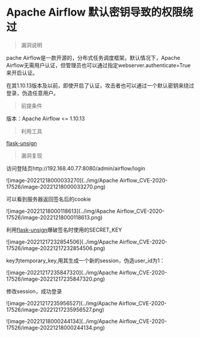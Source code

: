 # Apache Airflow 默认密钥导致的权限绕过

> 漏洞说明

pache Airflow是一款开源的，分布式任务调度框架。默认情况下，Apache Airflow无需用户认证，但管理员也可以通过指定webserver.authenticate=True来开启认证。

在其1.10.13版本及以前，即使开启了认证，攻击者也可以通过一个默认密钥来绕过登录，伪造任意用户。



> 前提条件

版本：Apache Airflow <= 1.10.13



> 利用工具

[flask-unsign](https://github.com/Paradoxis/Flask-Unsign)



> 漏洞复现

访问登陆页http://192.168.40.77:8080/admin/airflow/login

![image-20221218000033270](../img/Apache Airflow_CVE-2020-17526/image-20221218000033270.png)

可以看到服务器返回签名后的cookie

![image-20221218000118613](../img/Apache Airflow_CVE-2020-17526/image-20221218000118613.png)

利用[flask-unsign](https://github.com/Paradoxis/Flask-Unsign)爆破签名时使用的SECRET_KEY

![image-20221217232854506](../img/Apache Airflow_CVE-2020-17526/image-20221217232854506.png)

key为temporary_key,用其生成一个新的session，伪造user_id为1：

![image-20221217235847320](../img/Apache Airflow_CVE-2020-17526/image-20221217235847320.png)

修改session，成功登录

![image-20221217235956527](../img/Apache Airflow_CVE-2020-17526/image-20221217235956527.png)

![image-20221218000244134](../img/Apache Airflow_CVE-2020-17526/image-20221218000244134.png)